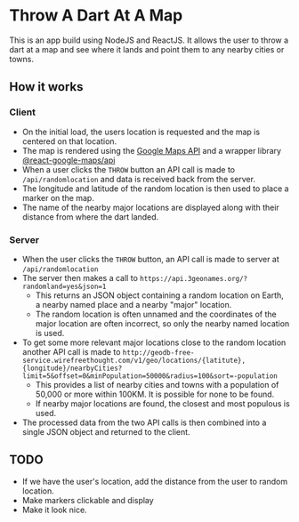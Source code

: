 # Throw A Dart At A Map

This is an app build using NodeJS and ReactJS. It allows the user to throw a dart at a map and see where it lands and point them to any nearby cities or towns.

## How it works

### Client
- On the initial load, the users location is requested and the map is centered on that location.
- The map is rendered using the [Google Maps API](https://developers.google.com/maps/documentation/javascript) and a wrapper library [@react-google-maps/api](https://www.npmjs.com/package/@react-google-maps/api)
- When a user clicks the `THROW` button an API call is made to `/api/randomlocation` and data is received back from the server.
- The longitude and latitude of the random location is then used to place a marker on the map.
- The name of the nearby major locations are displayed along with their distance from where the dart landed.

### Server
- When the user clicks the `THROW` button, an API call is made to server at `/api/randomlocation`
- The server then makes a call to `https://api.3geonames.org/?randomland=yes&json=1`
    - This returns an JSON object containing a random location on Earth, a nearby named place and a nearby "major" location.
    - The random location is often unnamed and the coordinates of the major location are often incorrect, so only the nearby named location is used. 
- To get some more relevant major locations close to the random location another API call is made to `http://geodb-free-service.wirefreethought.com/v1/geo/locations/{latitute},{longitude}/nearbyCities?limit=5&offset=0&minPopulation=50000&radius=100&sort=-population`
    - This provides a list of nearby cities and towns with a population of 50,000 or more within 100KM. It is possible for none to be found.
    - If nearby major locations are found, the closest and most populous is used.
- The processed data from the two API calls is then combined into a single JSON object and returned to the client.

## TODO
- If we have the user's location, add the distance from the user to random location.
- Make markers clickable and display
- Make it look nice.
